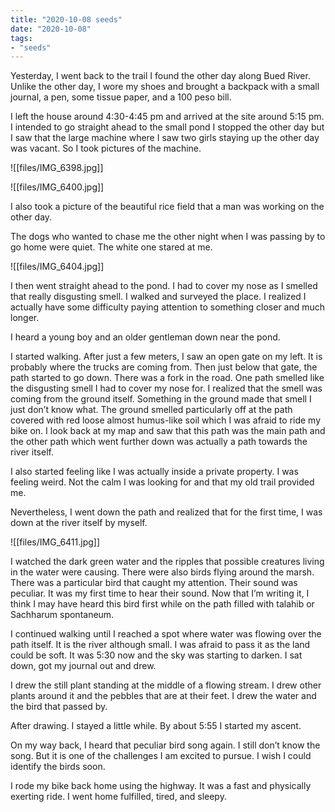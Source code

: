 ```yaml
---
title: "2020-10-08 seeds"
date: "2020-10-08"
tags:
- "seeds"
---
```


Yesterday, I went back to the trail I found the other day along Bued River. Unlike the other day, I wore my shoes and brought a backpack with a small journal, a pen, some tissue paper, and a 100 peso bill.

I left the house around 4:30-4:45 pm and arrived at the site around 5:15 pm. I intended to go straight ahead to the small pond I stopped the other day but I saw that the large machine where I saw two girls staying up the other day was vacant. So I took pictures of the machine.

![[files/IMG_6398.jpg]]

![[files/IMG_6400.jpg]]

I also took a picture of the beautiful rice field that a man was working on the other day.

The dogs who wanted to chase me the other night when I was passing by to go home were quiet. The white one stared at me.

![[files/IMG_6404.jpg]]

I then went straight ahead to the pond. I had to cover my nose as I smelled that really disgusting smell. I walked and surveyed the place. I realized I actually have some difficulty paying attention to something closer and much longer.

I heard a young boy and an older gentleman down near the pond.

I started walking. After just a few meters, I saw an open gate on my left. It is probably where the trucks are coming from. Then just below that gate, the path started to go down. There was a fork in the road. One path smelled like the disgusting smell I had to cover my nose for. I realized that the smell was coming from the ground itself. Something in the ground made that smell I just don’t know what. The ground smelled particularly off at the path covered with red loose almost humus-like soil which I was afraid to ride my bike on. I look back at my map and saw that this path was the main path and the other path which went further down was actually a path towards the river itself.

I also started feeling like I was actually inside a private property. I was feeling weird. Not the calm I was looking for and that my old trail provided me.

Nevertheless, I went down the path and realized that for the first time, I was down at the river itself by myself.

![[files/IMG_6411.jpg]]

I watched the dark green water and the ripples that possible creatures living in the water were causing. There were also birds flying around the marsh. There was a particular bird that caught my attention. Their sound was peculiar. It was my first time to hear their sound. Now that I’m writing it, I think I may have heard this bird first while on the path filled with talahib or Sachharum spontaneum.

I continued walking until I reached a spot where water was flowing over the path itself. It is the river although small. I was afraid to pass it as the land could be soft. It was 5:30 now and the sky was starting to darken. I sat down, got my journal out and drew.

I drew the still plant standing at the middle of a flowing stream. I drew other plants around it and the pebbles that are at their feet. I drew the water and the bird that passed by.

After drawing. I stayed a little while. By about 5:55 I started my ascent.

On my way back, I heard that peculiar bird song again. I still don’t know the song. But it is one of the challenges I am excited to pursue. I wish I could identify the birds soon.

I rode my bike back home using the highway. It was a fast and physically exerting ride. I went home fulfilled, tired, and sleepy.